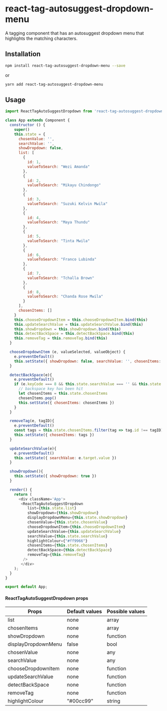 # react-tag-autosuggest-dropdown-menu

A tagging component that has an autosuggest dropdown menu that highlights the matching characters.

## Installation

  ```bash
  npm install react-tag-autosuggest-dropdown-menu --save
  ```
  or
  ```bash
  yarn add react-tag-autosuggest-dropdown-menu
  ```

## Usage

```js
import ReactTagAutoSuggestDropdown from 'react-tag-autosuggest-dropdown-menu'

class App extends Component {
  constructor () {
    super()
    this.state = {
      chosenValue: '',
      searchValue: '',
      showDropdown: false,
      list: [
        {
          id: 1,
          valueToSearch: "Wezi Amanda"
        },
        {
          id: 2,
          valueToSearch: "Mikayu Chindongo"
        },
        {
          id: 3,
          valueToSearch: "Suzuki Kelvin Mwila"
        },
        {
          id: 4,
          valueToSearch: "Maya Thundu"
        },
        {
          id: 5,
          valueToSearch: "Tinta Mwila"
        },
        {
          id: 6,
          valueToSearch: "Franco Lubinda"
        },
        {
          id: 7,
          valueToSearch: "Tchalla Brown"
        },
        {
          id: 8,
          valueToSearch: "Chanda Rose Mwila"
        }
      ],
      chosenItems: []
    }
    this.chooseDropdownItem = this.chooseDropdownItem.bind(this)
    this.updateSearchValue = this.updateSearchValue.bind(this)
    this.showDropdown = this.showDropdown.bind(this)
    this.detectBackSpace = this.detectBackSpace.bind(this)
    this.removeTag = this.removeTag.bind(this)
  }

  chooseDropdownItem (e, valueSelected, valueObject) {
    e.preventDefault()
    this.setState({ showDropdown: false, searchValue: '', chosenItems: [...this.state.chosenItems, valueObject ] })
  }

  detectBackSpace(e){
    e.preventDefault()
    if (e.keyCode === 8 && this.state.searchValue === '' && this.state.chosenItems.length > 0) {
      // backspace key has been hit
      let chosenItems = this.state.chosenItems
      chosenItems.pop()
      this.setState({ chosenItems: chosenItems })
    }
  }

  removeTag(e, tagID){
    e.preventDefault()
    const tags = this.state.chosenItems.filter(tag => tag.id !== tagID)
    this.setState({ chosenItems: tags })
  }

  updateSearchValue(e){
    e.preventDefault()
    this.setState({ searchValue: e.target.value })
  }

  showDropdown(){
    this.setState({ showDropdown: true })
  }

  render() {
    return (
      <div className='App'>
       <ReactTagAutoSuggestDropdown 
          list={this.state.list} 
          showDropdown={this.showDropdown} 
          displayDropdownMenu={this.state.showDropdown}
          chosenValue={this.state.chosenValue} 
          chooseDropdownItem={this.chooseDropdownItem} 
          updateSearchValue={this.updateSearchValue}
          searchValue={this.state.searchValue}
          highlightColour={"#ff9966"}
          chosenItems={this.state.chosenItems}
          detectBackSpace={this.detectBackSpace}
          removeTag={this.removeTag}
        />
       </div>
    );
  }
}

export default App;
```

#### ReactTagAutoSuggestDropdown props

| Props              | Default values | Possible values                          |
| -------------------| --------------| ------------------------------------------|
| list               | none          | array                                     |
| chosenItems        | none          | array                                     |
| showDropdown       | none          | function                                  |
| displayDropdownMenu| false         | bool                                      |
| chosenValue        | none          | any                                       |
| searchValue        | none          | any                                       |
| chooseDropdownItem | none          | function                                  |
| updateSearchValue  | none          | function                                  |
| detectBackSpace    | none          | function                                  |
| removeTag          | none          | function                                  |
| highlightColour    | "#00cc99"     | string                                    |